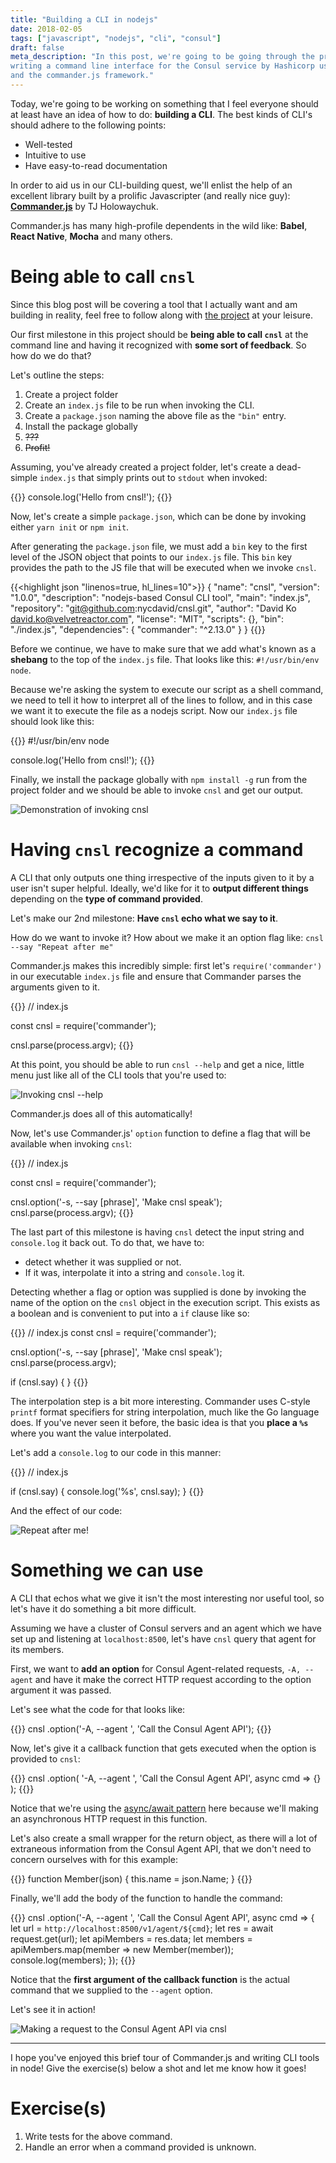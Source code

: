 ```yaml
---
title: "Building a CLI in nodejs"
date: 2018-02-05
tags: ["javascript", "nodejs", "cli", "consul"]
draft: false
meta_description: "In this post, we're going to be going through the process of
writing a command line interface for the Consul service by Hashicorp using nodejs
and the commander.js framework."
---
```


Today, we're going to be working on something that I feel everyone should at
least have an idea of how to do: __building a CLI__. The best kinds of CLI's
should adhere to the following points:

* Well-tested
* Intuitive to use
* Have easy-to-read documentation

In order to aid us in our CLI-building quest, we'll enlist the help of an
excellent library built by a prolific Javascripter (and really nice guy):
[__Commander.js__](https://github.com/tj/commander.js/) by TJ Holowaychuk.

Commander.js has many high-profile dependents in the wild like: __Babel__,
__React Native__, __Mocha__ and many others.

# Being able to call `cnsl`
Since this blog post will be covering a tool that I actually want and am building
in reality, feel free to follow along with
[the project](https://github.com/nycdavid/cnsl) at your leisure.

Our first milestone in this project should be __being able to call `cnsl`__ at the
command line and having it recognized with __some sort of feedback__. So how do
we do that?

Let's outline the steps:

1. Create a project folder
1. Create an `index.js` file to be run when invoking the CLI.
1. Create a `package.json` naming the above file as the `"bin"` entry.
1. Install the package globally
1. ~~???~~
1. ~~Profit!~~

Assuming, you've already created a project folder, let's create a dead-simple
`index.js` that simply prints out to `stdout` when invoked:

{{<highlight javascript>}}
console.log('Hello from cnsl!');
{{</highlight>}}

Now, let's create a simple `package.json`, which can be done by invoking either
`yarn init` or `npm init`.

After generating the `package.json` file, we must add a `bin` key to the first
level of the JSON object that points to our `index.js` file. This `bin` key
provides the path to the JS file that will be executed when we invoke `cnsl`.

{{<highlight json "linenos=true, hl_lines=10">}}
{
  "name": "cnsl",
  "version": "1.0.0",
  "description": "nodejs-based Consul CLI tool",
  "main": "index.js",
  "repository": "git@github.com:nycdavid/cnsl.git",
  "author": "David Ko <david.ko@velvetreactor.com>",
  "license": "MIT",
  "scripts": {},
  "bin": "./index.js",
  "dependencies": {
    "commander": "^2.13.0"
  }
}
{{</highlight>}}

Before we continue, we have to make sure that we add what's known as a __shebang__
to the top of the `index.js` file. That looks like this: `#!/usr/bin/env node`.

Because we're asking the system to execute our script as a shell command, we
need to tell it how to interpret all of the lines to follow, and in this case
we want it to execute the file as a nodejs script. Now our `index.js` file
should look like this:

{{<highlight javascript>}}
#!/usr/bin/env node

console.log('Hello from cnsl!');
{{</highlight>}}

Finally, we install the package globally with `npm install -g` run from the project
folder and we should be able to invoke `cnsl` and get our output.

![Demonstration of invoking cnsl](https://i.imgur.com/Y0PPU0i.gif)

# Having `cnsl` recognize a command
A CLI that only outputs one thing irrespective of the inputs given to it by a user
isn't super helpful. Ideally, we'd like for it to __output different things__
depending on the __type of command provided__.

Let's make our 2nd milestone: __Have `cnsl` echo what we say to it__.

How do we want to invoke it? How about we make it an option flag like:
`cnsl --say "Repeat after me"`

Commander.js makes this incredibly simple: first let's `require('commander')` in
our executable `index.js` file and ensure that Commander parses the arguments
given to it.

{{<highlight javascript>}}
// index.js

const cnsl = require('commander');

cnsl.parse(process.argv);
{{</highlight>}}

At this point, you should be able to run `cnsl --help` and get a nice, little
menu just like all of the CLI tools that you're used to:

![Invoking cnsl --help](https://i.imgur.com/mqaLx9r.gif)

Commander.js does all of this automatically!

Now, let's use Commander.js' `option` function to define a flag that will be
available when invoking `cnsl`:

{{<highlight javascript>}}
// index.js

const cnsl = require('commander');

cnsl.option('-s, --say [phrase]', 'Make cnsl speak');
cnsl.parse(process.argv);
{{</highlight>}}

The last part of this milestone is having `cnsl` detect the input string and
`console.log` it back out. To do that, we have to:

* detect whether it was supplied or not.
* If it was, interpolate it into a string and `console.log` it.

Detecting whether a flag or option was supplied is done by invoking the name
of the option on the `cnsl` object in the execution script. This exists as a
boolean and is convenient to put into a `if` clause like so:

{{<highlight javascript>}}
// index.js
const cnsl = require('commander');

cnsl.option('-s, --say [phrase]', 'Make cnsl speak');
cnsl.parse(process.argv);

if (cnsl.say) {
}
{{</highlight>}}

The interpolation step is a bit more interesting. Commander uses C-style `printf`
format specifiers for string interpolation, much like the Go language does. If
you've never seen it before, the basic idea is that you __place a `%s`__ where you
want the value interpolated.

Let's add a `console.log` to our code in this manner:

{{<highlight javascript>}}
// index.js

if (cnsl.say) {
  console.log('%s', cnsl.say);
}
{{</highlight>}}

And the effect of our code:

![Repeat after me!](https://i.imgur.com/989cYix.gif)

# Something we can use
A CLI that echos what we give it isn't the most interesting nor useful tool, so
let's have it do something a bit more difficult.

Assuming we have a cluster of Consul servers and an agent which we have set up and
listening at `localhost:8500`, let's have `cnsl` query that agent for its members.

First, we want to __add an option__ for Consul Agent-related requests, `-A, --agent`
and have it make the correct HTTP request according to the option argument it was
passed.

Let's see what the code for that looks like:

{{<highlight javascript>}}
cnsl
  .option('-A, --agent <cmd>', 'Call the Consul Agent API');
{{</highlight>}}

Now, let's give it a callback function that gets executed when the option is
provided to `cnsl`:

{{<highlight javascript>}}
cnsl
  .option(
    '-A, --agent <cmd>', 
    'Call the Consul Agent API', 
    async cmd => {}
  );
{{</highlight>}}

Notice that we're using the [async/await pattern](/posts/async-await) here because
we'll making an asynchronous HTTP request in this function.

Let's also create a small wrapper for the return object, as there will a lot of
extraneous information from the Consul Agent API, that we don't need to concern
ourselves with for this example:

{{<highlight javascript>}}
function Member(json) {
  this.name = json.Name;
}
{{</highlight>}}

Finally, we'll add the body of the function to handle the command:

{{<highlight javascript>}}
cnsl
  .option('-A, --agent <cmd>', 'Call the Consul Agent API', async cmd => {
    let url = `http://localhost:8500/v1/agent/${cmd}`;
    let res = await request.get(url);
    let apiMembers = res.data;
    let members = apiMembers.map(member => new Member(member));
    console.log(members);
  });
{{</highlight>}}

Notice that the __first argument of the callback function__ is the actual command
that we supplied to the `--agent` option.

Let's see it in action!

![Making a request to the Consul Agent API via cnsl](https://i.imgur.com/hB6Ea2M.gif)

---

I hope you've enjoyed this brief tour of Commander.js and writing CLI tools in
node! Give the exercise(s) below a shot and let me know how it goes!

# Exercise(s)

1. Write tests for the above command.
1. Handle an error when a command provided is unknown.
